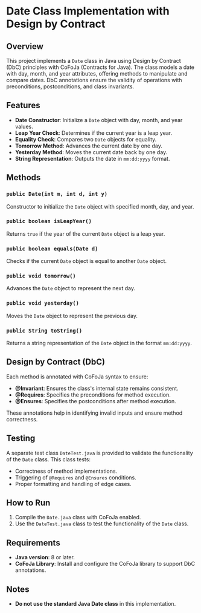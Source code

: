 # Date Class Implementation with Design by Contract

## Overview
This project implements a `Date` class in Java using Design by Contract (DbC) principles with CoFoJa (Contracts for Java). The class models a date with day, month, and year attributes, offering methods to manipulate and compare dates. DbC annotations ensure the validity of operations with preconditions, postconditions, and class invariants.

## Features
- **Date Constructor**: Initialize a `Date` object with day, month, and year values.
- **Leap Year Check**: Determines if the current year is a leap year.
- **Equality Check**: Compares two `Date` objects for equality.
- **Tomorrow Method**: Advances the current date by one day.
- **Yesterday Method**: Moves the current date back by one day.
- **String Representation**: Outputs the date in `mm:dd:yyyy` format.

## Methods

### `public Date(int m, int d, int y)`
Constructor to initialize the `Date` object with specified month, day, and year.

### `public boolean isLeapYear()`
Returns `true` if the year of the current `Date` object is a leap year.

### `public boolean equals(Date d)`
Checks if the current `Date` object is equal to another `Date` object.

### `public void tomorrow()`
Advances the `Date` object to represent the next day.

### `public void yesterday()`
Moves the `Date` object to represent the previous day.

### `public String toString()`
Returns a string representation of the `Date` object in the format `mm:dd:yyyy`.

## Design by Contract (DbC)
Each method is annotated with CoFoJa syntax to ensure:
- **@Invariant**: Ensures the class's internal state remains consistent.
- **@Requires**: Specifies the preconditions for method execution.
- **@Ensures**: Specifies the postconditions after method execution.

These annotations help in identifying invalid inputs and ensure method correctness.

## Testing
A separate test class `DateTest.java` is provided to validate the functionality of the `Date` class. This class tests:
- Correctness of method implementations.
- Triggering of `@Requires` and `@Ensures` conditions.
- Proper formatting and handling of edge cases.

## How to Run
1. Compile the `Date.java` class with CoFoJa enabled.
2. Use the `DateTest.java` class to test the functionality of the `Date` class.

## Requirements
- **Java version**: 8 or later.
- **CoFoJa Library**: Install and configure the CoFoJa library to support DbC annotations.

## Notes
- **Do not use the standard Java Date class** in this implementation.
